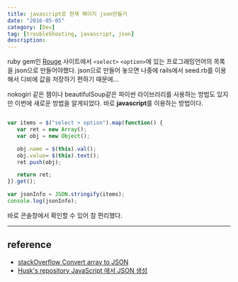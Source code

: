 ```yaml
---
title: javascript로 현재 페이지 json만들기
date: "2016-05-05"
category: [Dev]
tag: [troubleShooting, javascript, json]
description:
---
```


ruby gem인 [Rouge](http://rouge.jneen.net/) 사이트에서 `<select>` `<option>`에 있는 프로그래밍언어의 목록을 json으로 만들어야했다. json으로 만들어 놓으면 나중에 rails에서 seed.rb를 이용해서 디비에 값을 저장하기 편하기 때문에...

 nokogiri 같은 젬이나 beautifulSoup같은 파이썬 라이브러리를 사용하는 방법도 있지만 이번에 새로운 방법을 알게되었다. 바로 **javascript**를 이용하는 방법이다.

 ```javascript

 var items = $("select > option").map(function() {
    var ret = new Array();
    var obj = new Object();

    obj.name = $(this).val();
    obj.value= $(this).text();
    ret.push(obj);

    return ret;
}).get();

var jsonInfo = JSON.stringify(items);
console.log(jsonInfo);

```

바로 콘솔창에서 확인할 수 있어 참 편리했다.


---

## reference

 - [stackOverflow Convert array to JSON](http://stackoverflow.com/questions/2295496/convert-array-to-json)
 - [Husk's repository JavaScript 에서 JSON 생성](http://huskdoll.tistory.com/11)
